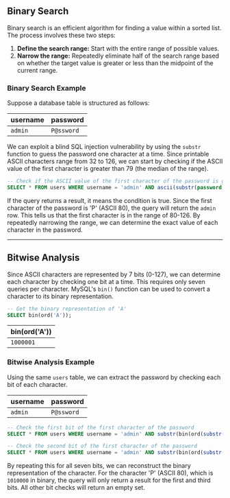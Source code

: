 ## Binary Search

Binary search is an efficient algorithm for finding a value within a sorted list. The process involves these two steps:

1.  **Define the search range:** Start with the entire range of possible values.
2.  **Narrow the range:** Repeatedly eliminate half of the search range based on whether the target value is greater or less than the midpoint of the current range.

### Binary Search Example

Suppose a database table is structured as follows:

| username | password |
| :--- | :--- |
| `admin` | `P@ssword` |

We can exploit a blind SQL injection vulnerability by using the `substr` function to guess the password one character at a time. Since printable ASCII characters range from 32 to 126, we can start by checking if the ASCII value of the first character is greater than 79 (the median of the range).

```sql
-- Check if the ASCII value of the first character of the password is greater than 79
SELECT * FROM users WHERE username = 'admin' AND ascii(substr(password, 1, 1)) > 79;
```

If the query returns a result, it means the condition is true. Since the first character of the password is 'P' (ASCII 80), the query will return the `admin` row. This tells us that the first character is in the range of 80-126. By repeatedly narrowing the range, we can determine the exact value of each character in the password.

---

## Bitwise Analysis

Since ASCII characters are represented by 7 bits (0-127), we can determine each character by checking one bit at a time. This requires only seven queries per character. MySQL's `bin()` function can be used to convert a character to its binary representation.

```sql
-- Get the binary representation of 'A'
SELECT bin(ord('A'));
```

| bin(ord('A')) |
| :--- |
| `1000001` |

### Bitwise Analysis Example

Using the same `users` table, we can extract the password by checking each bit of each character.

| username | password   |
| :------- | ---------- |
| `admin`  | `P@ssword` |

```sql
-- Check the first bit of the first character of the password
SELECT * FROM users WHERE username = 'admin' AND substr(bin(ord(substr(password, 1, 1))), 1, 1) = '1';

-- Check the second bit of the first character of the password
SELECT * FROM users WHERE username = 'admin' AND substr(bin(ord(substr(password, 1, 1))), 2, 1) = '1';
```

By repeating this for all seven bits, we can reconstruct the binary representation of the character. For the character 'P' (ASCII 80), which is `1010000` in binary, the query will only return a result for the first and third bits. All other bit checks will return an empty set. 